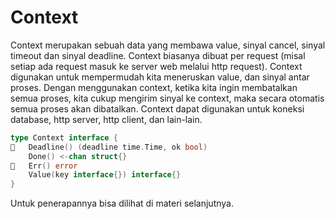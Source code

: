 # Context

Context merupakan sebuah data yang membawa value, sinyal cancel, sinyal timeout dan sinyal deadline. Context biasanya dibuat per request (misal setiap ada request masuk ke server web melalui http request). Context digunakan untuk mempermudah kita meneruskan value, dan sinyal antar proses. Dengan menggunakan context, ketika kita ingin membatalkan semua proses, kita cukup mengirim sinyal ke context, maka secara otomatis semua proses akan dibatalkan. Context dapat digunakan untuk koneksi database, http server, http client, dan lain-lain.

```go
type Context interface {
   Deadline() (deadline time.Time, ok bool)
    Done() <-chan struct{}
   Err() error
    Value(key interface{}) interface{}
}
```

Untuk penerapannya bisa dilihat di materi selanjutnya.
